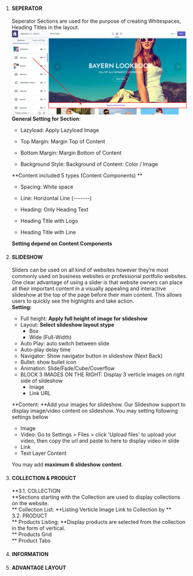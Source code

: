 1. #### SEPERATOR

   Seperator Sections are used for the purpose of creating Whitespaces, Heading Titles in the layout.  
   ![](/assets/spacing.png)  
   **General Setting for Section**:

   * Lazyload: Apply Lazyload Image

   * Top Margin: Margin Top of Content

   * Bottom Margin: Margin Bottom of Content

   * Background Style: Background of Content: Color / Image

   **Content included 5 types \(Content Components\)  **

   * Spacing: White space

   * Line: Horizontal Line \(-------\)

   * Heading: Only Heading Text

   * Heading Title with Logo

   * Heading Title with Line

   **Setting depend on Content Components**

2. #### SLIDESHOW

   Sliders can be used on all kind of websites however they’re most commonly used on business websites or professional portfolio websites. One clear advantage of using a slider is that website owners can place all their important content in a visually appealing and interactive slideshow at the top of the page before their main content. This allows users to quickly see the highlights and take action.  
   **Setting:**

   * Full height: **Apply full height of image for slideshow**  
   * Layout: **Select slideshow layout stype**  
     * Box   
     * Wide \(Full-Width\)
   * Auto Play: auto switch between slide
   * Auto-play delay time
   * Navigator: Show navigator button in slideshow \(Next Back\)
   * Bullet: show bullet icon
   * Animation: Slide/Fade/Cube/Coverflow
   * BLOCK 3 IMAGES ON THE RIGHT: Display 3 verticle images on right side of slideshow
     * Image
     * Link URL

   **Content: **Add your images for slideshow. Our Slideshow support to display image/video content on slideshow. You may setting following settings bellow

   * Image  
   * Video: Go to Settings &gt; Files &gt; click 'Upload files' to upload your video, then copy the url and paste to here to display video in slide
   * Link
   * Text Layer Content

   You may add **maximum 6** **slideshow** **content**.

3. #### COLLECTION & PRODUCT

   **3.1. COLLECTION  
   **Sections starting with the Collection are used to display collections on the website.  
    ** Collection List: **Listing Verticle Image Link to Collection by **  
   3.2. PRODUCT  
    ** Products Listing: **Display products are selected from the collection in the form of vertical.  
    ** Products Grid  
    ** Product Tabs

4. #### INFORMATION
5. #### ADVANTAGE LAYOUT

#### 

#### 




